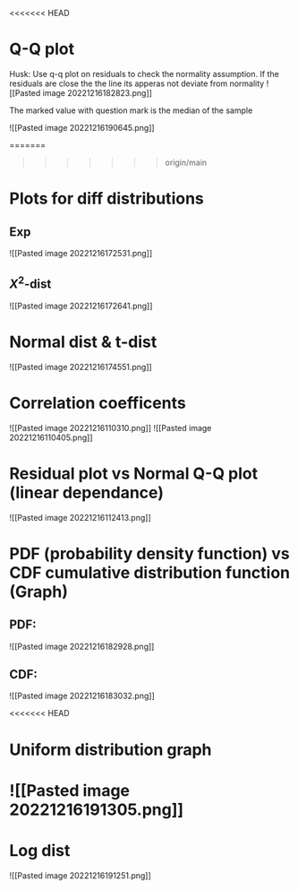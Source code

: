 <<<<<<< HEAD
# Q-Q plot 
Husk: Use q-q plot on residuals to check the normality assumption. If the residuals are close the the line its apperas not deviate from normality
![[Pasted image 20221216182823.png]]

The marked value with question mark is the median of the sample 

![[Pasted image 20221216190645.png]]

=======
>>>>>>> origin/main

# Plots for diff distributions

## Exp
![[Pasted image 20221216172531.png]]

## $X^2$-dist
![[Pasted image 20221216172641.png]]




# Normal dist & t-dist

![[Pasted image 20221216174551.png]]





# Correlation coefficents

![[Pasted image 20221216110310.png]]
![[Pasted image 20221216110405.png]]

# Residual plot vs Normal Q-Q plot (linear dependance)

![[Pasted image 20221216112413.png]]

# PDF (probability density function) vs CDF cumulative distribution function (Graph)
## PDF:
![[Pasted image 20221216182928.png]]

## CDF:
![[Pasted image 20221216183032.png]]

<<<<<<< HEAD
# Uniform distribution graph
![[Pasted image 20221216191305.png]]
=======

# Log dist
![[Pasted image 20221216191251.png]]


